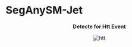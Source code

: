 # SegAnySM-Jet

__<p align=center>Detecte for Htt Event</p>__

<div align=center>
   <figure>
      <img src="./result/jet.pdf" alt="htt"/>
   </figure>
</div>
<p>
